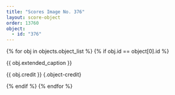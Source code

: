 ```yaml
---
title: "Scores Image No. 376"
layout: score-object
order: 13760
object:
  - id: "376"
---
```


{% for obj in objects.object_list %}
{% if obj.id == object[0].id %}

{{ obj.extended_caption }}

{{ obj.credit }} {.object-credit}

{% endif %}
{% endfor %}
